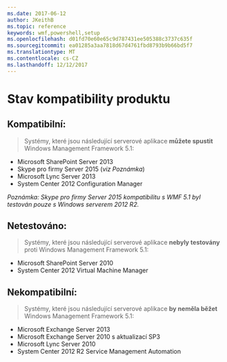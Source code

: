 ```yaml
---
ms.date: 2017-06-12
author: JKeithB
ms.topic: reference
keywords: wmf,powershell,setup
ms.openlocfilehash: d01fd70e60e65c9d787431ee505388c3737c635f
ms.sourcegitcommit: ea01285a3aa7818d67d4761fbd8793b9b66bd5f7
ms.translationtype: MT
ms.contentlocale: cs-CZ
ms.lasthandoff: 12/12/2017
---
```

# <a name="product-compatibility-status"></a>Stav kompatibility produktu

## <a name="compatible"></a>Kompatibilní:
> Systémy, které jsou následující serverové aplikace **můžete spustit** Windows Management Framework 5.1:

- Microsoft SharePoint Server 2013
- Skype pro firmy Server 2015 (_viz Poznámka_) 
- Microsoft Lync Server 2013
- System Center 2012 Configuration Manager

_Poznámka: Skype pro firmy Server 2015 kompatibilitu s WMF 5.1 byl testován pouze s Windows serverem 2012 R2._ 

## <a name="not-tested"></a>Netestováno:
> Systémy, které jsou následující serverové aplikace **nebyly testovány** proti Windows Management Framework 5.1:

- Microsoft SharePoint Server 2010
- System Center 2012 Virtual Machine Manager

## <a name="incompatible"></a>Nekompatibilní:
> Systémy, které jsou následující serverové aplikace **by neměla běžet** Windows Management Framework 5.1:

- Microsoft Exchange Server 2013
- Microsoft Exchange Server 2010 s aktualizací SP3
- Microsoft Lync Server 2010
- System Center 2012 R2 Service Management Automation

